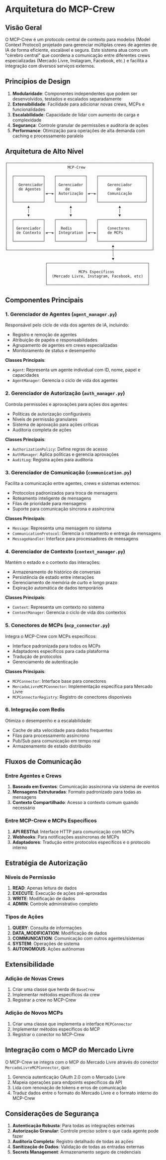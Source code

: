 # Arquitetura do MCP-Crew

## Visão Geral

O MCP-Crew é um protocolo central de contexto para modelos (Model Context Protocol) projetado para gerenciar múltiplas crews de agentes de IA de forma eficiente, escalável e segura. Este sistema atua como um "cérebro central" que coordena a comunicação entre diferentes crews especializadas (Mercado Livre, Instagram, Facebook, etc.) e facilita a integração com diversos serviços externos.

## Princípios de Design

1. **Modularidade**: Componentes independentes que podem ser desenvolvidos, testados e escalados separadamente
2. **Extensibilidade**: Facilidade para adicionar novas crews, MCPs e funcionalidades
3. **Escalabilidade**: Capacidade de lidar com aumento de carga e complexidade
4. **Segurança**: Controle granular de permissões e auditoria de ações
5. **Performance**: Otimização para operações de alta demanda com caching e processamento paralelo

## Arquitetura de Alto Nível

```
┌─────────────────────────────────────────────────────────────────┐
│                           MCP-Crew                              │
│                                                                 │
│  ┌─────────────┐    ┌─────────────┐    ┌─────────────────────┐  │
│  │             │    │             │    │                     │  │
│  │  Gerenciador│    │ Gerenciador │    │    Gerenciador      │  │
│  │  de Agentes │    │    de       │    │        de           │  │
│  │             │◄──►│ Autorização │◄──►│    Comunicação      │  │
│  │             │    │             │    │                     │  │
│  └─────────────┘    └─────────────┘    └─────────────────────┘  │
│         ▲                  ▲                     ▲              │
│         │                  │                     │              │
│         ▼                  ▼                     ▼              │
│  ┌─────────────┐    ┌─────────────┐    ┌─────────────────────┐  │
│  │             │    │             │    │                     │  │
│  │ Gerenciador │    │  Redis      │    │    Conectores       │  │
│  │ de Contexto │◄──►│ Integration │◄──►│    de MCPs          │  │
│  │             │    │             │    │                     │  │
│  └─────────────┘    └─────────────┘    └─────────────────────┘  │
│                                               ▲                 │
└───────────────────────────────────────────────┼─────────────────┘
                                                │
                                                ▼
                  ┌─────────────────────────────────────────────┐
                  │                                             │
                  │              MCPs Específicos               │
                  │  (Mercado Livre, Instagram, Facebook, etc)  │
                  │                                             │
                  └─────────────────────────────────────────────┘
```

## Componentes Principais

### 1. Gerenciador de Agentes (`agent_manager.py`)

Responsável pelo ciclo de vida dos agentes de IA, incluindo:

- Registro e remoção de agentes
- Atribuição de papéis e responsabilidades
- Agrupamento de agentes em crews especializadas
- Monitoramento de status e desempenho

**Classes Principais**:
- `Agent`: Representa um agente individual com ID, nome, papel e capacidades
- `AgentManager`: Gerencia o ciclo de vida dos agentes

### 2. Gerenciador de Autorização (`auth_manager.py`)

Controla permissões e aprovações para ações dos agentes:

- Políticas de autorização configuráveis
- Níveis de permissão granulares
- Sistema de aprovação para ações críticas
- Auditoria completa de ações

**Classes Principais**:
- `AuthorizationPolicy`: Define regras de acesso
- `AuthManager`: Aplica políticas e gerencia aprovações
- `AuditLog`: Registra ações para auditoria

### 3. Gerenciador de Comunicação (`communication.py`)

Facilita a comunicação entre agentes, crews e sistemas externos:

- Protocolos padronizados para troca de mensagens
- Roteamento inteligente de mensagens
- Filas de prioridade para mensagens
- Suporte para comunicação síncrona e assíncrona

**Classes Principais**:
- `Message`: Representa uma mensagem no sistema
- `CommunicationProtocol`: Gerencia o roteamento e entrega de mensagens
- `MessageHandler`: Interface para processadores de mensagens

### 4. Gerenciador de Contexto (`context_manager.py`)

Mantém o estado e o contexto das interações:

- Armazenamento de histórico de conversas
- Persistência de estado entre interações
- Gerenciamento de memória de curto e longo prazo
- Expiração automática de dados temporários

**Classes Principais**:
- `Context`: Representa um contexto no sistema
- `ContextManager`: Gerencia o ciclo de vida dos contextos

### 5. Conectores de MCPs (`mcp_connector.py`)

Integra o MCP-Crew com MCPs específicos:

- Interface padronizada para todos os MCPs
- Adaptadores específicos para cada plataforma
- Tradução de protocolos
- Gerenciamento de autenticação

**Classes Principais**:
- `MCPConnector`: Interface base para conectores
- `MercadoLivreMCPConnector`: Implementação específica para Mercado Livre
- `MCPConnectorRegistry`: Registro de conectores disponíveis

### 6. Integração com Redis

Otimiza o desempenho e a escalabilidade:

- Cache de alta velocidade para dados frequentes
- Filas para processamento assíncrono
- Pub/Sub para comunicação em tempo real
- Armazenamento de estado distribuído

## Fluxos de Comunicação

### Entre Agentes e Crews

1. **Baseado em Eventos**: Comunicação assíncrona via sistema de eventos
2. **Mensagens Estruturadas**: Formato padronizado para todas as mensagens
3. **Contexto Compartilhado**: Acesso a contexto comum quando necessário

### Entre MCP-Crew e MCPs Específicos

1. **API RESTful**: Interface HTTP para comunicação com MCPs
2. **Webhooks**: Para notificações assíncronas de MCPs
3. **Adaptadores**: Tradução entre protocolos específicos e o protocolo interno

## Estratégia de Autorização

### Níveis de Permissão

1. **READ**: Apenas leitura de dados
2. **EXECUTE**: Execução de ações pré-aprovadas
3. **WRITE**: Modificação de dados
4. **ADMIN**: Controle administrativo completo

### Tipos de Ações

1. **QUERY**: Consulta de informações
2. **DATA_MODIFICATION**: Modificação de dados
3. **COMMUNICATION**: Comunicação com outros agentes/sistemas
4. **SYSTEM**: Operações de sistema
5. **AUTONOMOUS**: Ações autônomas

## Extensibilidade

### Adição de Novas Crews

1. Criar uma classe que herda de `BaseCrew`
2. Implementar métodos específicos da crew
3. Registrar a crew no MCP-Crew

### Adição de Novos MCPs

1. Criar uma classe que implementa a interface `MCPConnector`
2. Implementar métodos específicos do MCP
3. Registrar o conector no MCP-Crew

## Integração com o MCP do Mercado Livre

O MCP-Crew se integra com o MCP do Mercado Livre através do conector `MercadoLivreMCPConnector`, que:

1. Gerencia autenticação OAuth 2.0 com o Mercado Livre
2. Mapeia operações para endpoints específicos da API
3. Lida com renovação de tokens e erros de comunicação
4. Traduz dados entre o formato do Mercado Livre e o formato interno do MCP-Crew

## Considerações de Segurança

1. **Autenticação Robusta**: Para todas as integrações externas
2. **Autorização Granular**: Controle preciso sobre o que cada agente pode fazer
3. **Auditoria Completa**: Registro detalhado de todas as ações
4. **Sanitização de Dados**: Validação de todas as entradas externas
5. **Secrets Management**: Armazenamento seguro de credenciais
